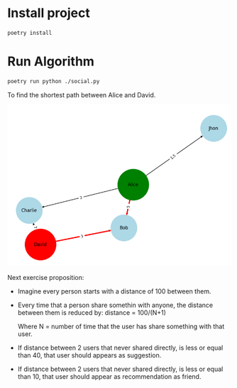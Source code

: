 # Install project

```sh
poetry install
```

# Run Algorithm

```sh
poetry run python ./social.py
```

To find the shortest path between Alice and David.

<img src="./Figure_1.png"></img>

Next exercise proposition:

- Imagine every person starts with a distance of 100 between them.
- Every time that a person share somethin with anyone, the distance between them is reduced by:
    distance = 100/(N+1)

    Where N = number of time that the user has share something with that user.

- If distance between 2 users that never shared directly, is less or equal than 40, that user should appears as suggestion.
- If distance between 2 users that never shared directly, is less or equal than 10, that user should appear as recommendation as friend.

